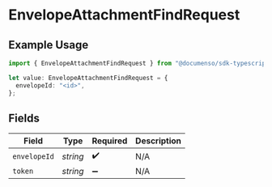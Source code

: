 # EnvelopeAttachmentFindRequest

## Example Usage

```typescript
import { EnvelopeAttachmentFindRequest } from "@documenso/sdk-typescript/models/operations";

let value: EnvelopeAttachmentFindRequest = {
  envelopeId: "<id>",
};
```

## Fields

| Field              | Type               | Required           | Description        |
| ------------------ | ------------------ | ------------------ | ------------------ |
| `envelopeId`       | *string*           | :heavy_check_mark: | N/A                |
| `token`            | *string*           | :heavy_minus_sign: | N/A                |
